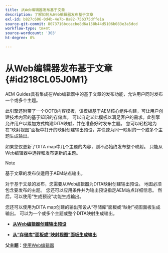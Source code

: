 ```yaml
---
title: 从Web编辑器发布基于文章
description: 了解如何从Web编辑器发布基于文章
exl-id: b827c606-0d4b-4e7b-8a82-75b375dffe1a
source-git-commit: 8073716bccacbe8d6a158b44d5106b083e3a5dcd
workflow-type: tm+mt
source-wordcount: '303'
ht-degree: 0%

---
```


# 从Web编辑器发布基于文章 {#id218CL05J0M1}

AEM Guides具有集成在Web编辑器中的基于文章的发布功能，允许用户同时发布一个或多个主题。

此引擎还附带了一个OOTB内容模板，该模板基于AEM核心组件构建，可让用户创建技术内容的基于知识的存储库。 可以自定义此模板以满足客户的需求。此引擎允许用户以累加方式构建DITA映射，并在准备好时发布主题。 您可以轻松地为在“映射视图”面板中打开的映射创建输出预设，并快速为同一映射的一个或多个主题生成输出。

如果您仅更新了DITA map中几个主题的内容，则不必始终发布整个映射。 只能从Web编辑器中选择和发布更新的主题。

>[!NOTE]
>
> 基于文章的发布仅适用于AEM站点输出。

对于基于文章的发布，您需要从Web编辑器为DITA映射创建输出预设。 地图必须包含要发布的主题。 您还可以应用条件并为输出预设指定AEM站点详细信息。 然后，可以使用“生成预设”功能生成输出。

您还可以使用为DITA map创建的输出预设从“存储库”面板或“映射”视图面板生成输出。 可以为一个或多个主题或整个DITA映射生成输出。

- **[从Web编辑器创建输出预设](web-editor-article-publishing-presets.md)**

- **[从“存储库”面板或“映射视图”面板生成输出](web-editor-article-publishing-output.md)**


**父主题：**[&#x200B;使用Web编辑器](web-editor.md)

